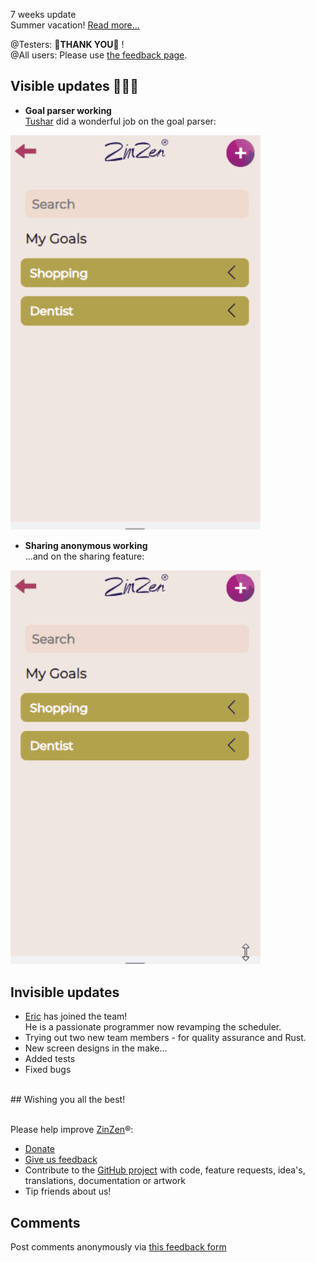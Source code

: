 7 weeks update  
Summer vacation!
[Read more...](https://blog.zinzen.me/2022/09/10/App-update.html)   

@Testers: 🙏**THANK YOU**🙏 !  
@All users: Please use [the feedback page](https://zinzen.me/Feedback).

## Visible updates 🎁🎁🎁
- **Goal parser working**  
[Tushar](https://github.com/Tushar-4781) did a wonderful job on the goal parser:  
<img src="/img/goal_parser.gif" alt="goal-parser-demo" width="400"/>  

- **Sharing anonymous working**  
...and on the sharing feature:  
<img src="/img/sharing_demo.gif" alt="sharing-demo" width="400"/>  

## Invisible updates
- [Eric](https://github.com/egithinji) has joined the team!   
  He is a passionate programmer now revamping the scheduler.
- Trying out two new team members - for quality assurance and Rust.
- New screen designs in the make...  
- Added tests  
- Fixed bugs  
<br />  
## Wishing you all the best!
<br />
<br />

Please help improve [ZinZen](https://zinzen.me)®:  
- [Donate](https://donate.stripe.com/6oE4jK1iPcPT1m89AA)
- [Give us feedback](https://zinzen.me/Feedback)
- Contribute to the [GitHub project](https://github.com/tijlleenders/ZinZen) with code, feature requests, idea's, translations, documentation or artwork  
- Tip friends about us!

## Comments  
Post comments anonymously via [this feedback form](https://zinzen.me/Feedback)  

